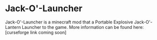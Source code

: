 # Jack-O'-Launcher
Jack-O'-Launcher is a minecraft mod that a Portable Explosive Jack-O'-Lantern Launcher to the game. More information can be found here:
[curseforge link coming soon]
